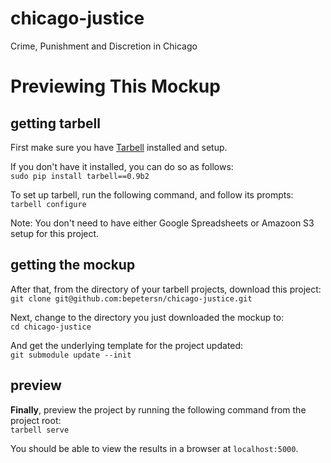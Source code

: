 chicago-justice
===============

Crime, Punishment and Discretion in Chicago

# Previewing This Mockup

## getting tarbell
First make sure you have [Tarbell](http://tarbell.tribapps.com/) installed and setup. 

If you don't have it installed, you can do so as follows:  
```sudo pip install tarbell==0.9b2``` 

To set up tarbell, run the following command, and follow its prompts:  
```tarbell configure```

Note: You don't need to have either Google Spreadsheets or Amazoon S3 setup for this project.

## getting the mockup
After that, from the directory of your tarbell projects, download this project:  
```git clone git@github.com:bepetersn/chicago-justice.git```

Next, change to the directory you just downloaded the mockup to:  
```cd chicago-justice```

And get the underlying template for the project updated:  
```git submodule update --init```

## preview
**Finally**, preview the project by running the following command from the project root:  
```tarbell serve```

You should be able to view the results in a browser at `localhost:5000`.
